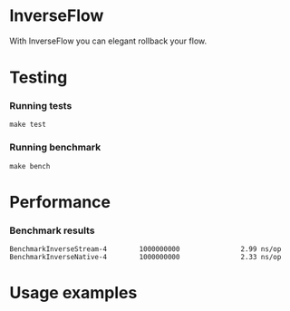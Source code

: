 # InverseFlow
With InverseFlow you can elegant rollback your flow.

# Testing

### Running tests
```
make test
```

### Running benchmark
```
make bench
```

# Performance

### Benchmark results

```
BenchmarkInverseStream-4        1000000000               2.99 ns/op
BenchmarkInverseNative-4        1000000000               2.33 ns/op
```

# Usage examples
